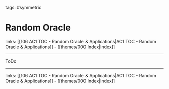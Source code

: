 tags: #symmetric 

# Random Oracle

links:  [[106 AC1 TOC - Random Oracle & Applications|AC1 TOC - Random Oracle & Applications]] - [[themes/000 Index|Index]]

---

ToDo

---
links:  [[106 AC1 TOC - Random Oracle & Applications|AC1 TOC - Random Oracle & Applications]] - [[themes/000 Index|Index]]